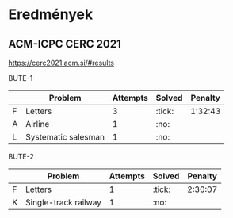 # Eredmények

## ACM-ICPC CERC 2021

https://cerc2021.acm.si/#results

BUTE-1

|   | Problem             | Attempts | Solved | Penalty |
| - | ------------------- | -------- | ------ | ------- |
| F | Letters             | 3        | :tick: | 1:32:43 |
| A | Airline             | 1        | :no:   |         |
| L | Systematic salesman | 1        | :no:   |         |

BUTE-2

|   | Problem              | Attempts | Solved | Penalty |
| - | -------------------- | -------- | ------ | ------- |
| F | Letters              | 1        | :tick: | 2:30:07 |
| K | Single-track railway | 1        | :no:   |         |
